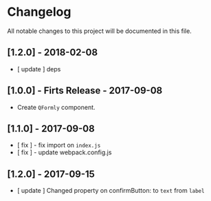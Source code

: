 # Changelog

All notable changes to this project will be documented in this file.

## [1.2.0] - 2018-02-08

- [ update ] deps

## [1.0.0] - Firts Release - 2017-09-08

+ Create `QFormly` component.

## [1.1.0] - 2017-09-08

+ [ fix ] - fix import on `index.js`
+ [ fix ] - update webpack.config.js

## [1.2.0] - 2017-09-15

+ [ update ] Changed property on confirmButton: to `text` from `label`
